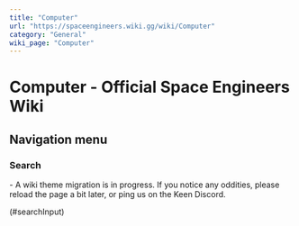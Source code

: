 ```yaml
---
title: "Computer"
url: "https://spaceengineers.wiki.gg/wiki/Computer"
category: "General"
wiki_page: "Computer"
---
```


# Computer - Official Space Engineers Wiki

## Navigation menu

### Search

\- A wiki theme migration is in progress. If you notice any oddities, please reload the page a bit later, or ping us on the Keen Discord.

(#searchInput)
